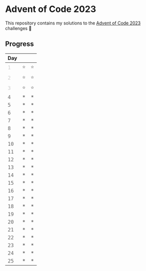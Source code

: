 # Advent of Code 2023

This repository contains my solutions to the [Advent of Code 2023](https://adventofcode.com/2023) challenges 🎄


## Progress

| Day            |        |        |
|----------------|:------:|:------:|
| [1](day1.py)   |   ⭐  |   ⭐   |
| [2](day2.py)   |   ⭐  |   ⭐   |
| [3](day3.py)   |   ⭐  |   ⭐   |
| 4              |   <span class="incomplete">*</span> |  <span class="incomplete">*</span>   |
| 5              |   <span class="incomplete">*</span> |  <span class="incomplete">*</span>   |
| 6              |   <span class="incomplete">*</span> |  <span class="incomplete">*</span>   |
| 7              |   <span class="incomplete">*</span> |  <span class="incomplete">*</span>   |
| 8              |   <span class="incomplete">*</span> |  <span class="incomplete">*</span>   |
| 9              |   <span class="incomplete">*</span> |  <span class="incomplete">*</span>   |
| 10             |   <span class="incomplete">*</span> |  <span class="incomplete">*</span>   |
| 11             |   <span class="incomplete">*</span> |  <span class="incomplete">*</span>   |
| 12             |   <span class="incomplete">*</span> |  <span class="incomplete">*</span>   |
| 13             |   <span class="incomplete">*</span> |  <span class="incomplete">*</span>   |
| 14             |   <span class="incomplete">*</span> |  <span class="incomplete">*</span>   |
| 15             |   <span class="incomplete">*</span> |  <span class="incomplete">*</span>   |
| 16             |   <span class="incomplete">*</span> |  <span class="incomplete">*</span>   |
| 17             |   <span class="incomplete">*</span> |  <span class="incomplete">*</span>   |
| 18             |   <span class="incomplete">*</span> |  <span class="incomplete">*</span>   |
| 19             |   <span class="incomplete">*</span> |  <span class="incomplete">*</span>   |
| 20             |   <span class="incomplete">*</span> |  <span class="incomplete">*</span>   |
| 21             |   <span class="incomplete">*</span> |  <span class="incomplete">*</span>   |
| 22             |   <span class="incomplete">*</span> |  <span class="incomplete">*</span>   |
| 23             |   <span class="incomplete">*</span> |  <span class="incomplete">*</span>   |
| 24             |   <span class="incomplete">*</span> |  <span class="incomplete">*</span>   |
| 25             |   <span class="incomplete">*</span> |  <span class="incomplete">*</span>   |


<style>
    .complete{
        color: #ffff66;
    }
    .first{
        color: #9999cc;
    }
    .incomplete{
        color: #333333;
    }
    table > tbody > tr > td {
        font-family: "Source Code Pro", monospace;
        color: #666666;
    }
    table > tbody > tr > td > a {
        text-decoration: none;
        color: #CCCCCC;
    }
    table > tbody > tr > td > a:hover {
        text-decoration: none;
        color: #CCCCCC;
    }
</style>
